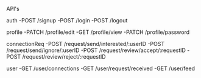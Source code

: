 API's

auth
-POST /signup
-POST /login
-POST /logout

profile
-PATCH /profile/edit
-GET /profile/view
-PATCH /profile/password

connectionReq
-POST /request/send/interested/:userID
-POST /request/send/ignore/:userID
-POST /request/review/accept/:requestID
-POST /request/review/reject/:requestID

user
-GET /user/connections
-GET /user/request/received
-GET /user/feed
